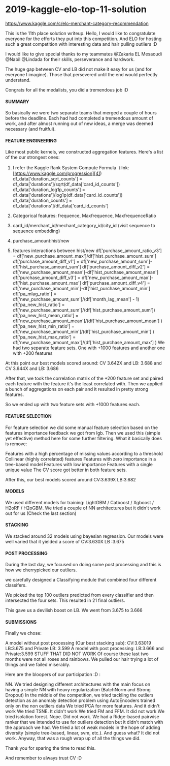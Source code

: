 # 2019-kaggle-elo-top-11-solution
https://www.kaggle.com/c/elo-merchant-category-recommendation

This is the 11th place solution writeup.
Hello, I would like to congratulate everyone for the efforts they put into this competition. And ELO for hosting such a great competition with interesting data and hair pulling outliers :D

I would like to give special thanks to my teammates @Zakaria EL Mesaoudi @Nabil @Lindada for their skills, perseverance and hardwork.

The huge gap between CV and LB did not make it easy for us (and for everyone I imagine). Those that persevered until the end would perfectly understand.

Congrats for all the medalists, you did a tremendous job :D

#### SUMMARY
So basically we were two separate teams that merged a couple of hours before the deadline. Each had had completed a tremendous amount of work, 
and after almost running out of new ideas, a merge was deemed necessary (and fruitful).

#### FEATURE ENGINEERING
Like most public kernels, we constructed aggregation features. Here's a list of the our strongest ones:

1. I refer the Kaggle Rank System Compute Formula（link:[https://www.kaggle.com/progression][4])
    df_data['duration_sqrt_counts'] = df_data['durations']/sqrt(df_data['card_id_counts'])
    df_data['duration_log1p_counts'] = df_data['durations']/log1p(df_data['card_id_counts'])
    df_data['duration_counts'] = df_data['durations']/df_data['card_id_counts']

2. Categorical features: frequence, Maxfrequence, MaxfrequenceRatio

3. card_id/merchant_id/mechant_category_id/city_id (visit sequence to sequence embedding)

4. purchase_amount:hist/new

5. features interactions between hist/new
            df['purchase_amount_ratio_v3'] =                              df['new_purchase_amount_max']/df['hist_purchase_amount_sum']
            df['purchase_amount_diff_v1'] = df['new_purchase_amount_sum']-df['hist_purchase_amount_sum']
            df['purchase_amount_diff_v2'] = df['new_purchase_amount_mean']-df['hist_purchase_amount_mean']
            df['purchase_amount_diff_v3'] = df['new_purchase_amount_max']-df['hist_purchase_amount_max']
            df['purchase_amount_diff_v4'] = df['new_purchase_amount_min']-df['hist_purchase_amount_min']
            df['pa_mlag_ratio'] = df['new_purchase_amount_sum']/(df['month_lag_mean'] - 1)
            df['pa_new_hist_ratio'] = df['new_purchase_amount_sum']/(df['hist_purchase_amount_sum'])
            df['pa_new_hist_mean_ratio'] = df['new_purchase_amount_mean']/(df['hist_purchase_amount_mean'] )
            df['pa_new_hist_min_ratio'] = df['new_purchase_amount_min']/(df['hist_purchase_amount_min'] )
            df['pa_new_hist_max_ratio'] = df['new_purchase_amount_max']/(df['hist_purchase_amount_max'] )
We had two separate feature sets. One with +1000 features and another one with +200 features

At this point our best models scored around: CV 3.642X and LB: 3.688 and CV 3.644X and LB: 3.686

After that, we took the correlation matrix of the +200 feature set and paired each feature with the feature it's the least correlated with. 
Then we applied a bunch of aggregations on each pair and it resulted in pretty strong features.

So we ended up with two feature sets with +1000 features each.

#### FEATURE SELECTION
For feature selection we did some manual feature selection based on the features importance feedback we got from lgb. Then we used this (simple yet effective) method here for some further filtering. What it basically does is remove:

Features with a high percentage of missing values according to a
threshold
Collinear (highly correlated) features
Features with zero importance in a tree-based model
Features with low importance
Features with a single unique value
The CV score got better in both feature sets.

After this, our best models scored around CV:3.639X LB:3.682

#### MODELS
We used different models for training: LightGBM / Catboost / Xgboost / H2oRF / H2oGBM. 
We tried a couple of NN architectures but it didn't work out for us (Check the last section)

#### STACKING
We stacked around 32 models using bayesian regression. Our models were well varied that it yielded a score of CV:3.630X LB :3.675

#### POST PROCESSING
During the last day, we focused on doing some post processing and this is how we cherrypicked our outliers.

we carefully designed a Classifying module that combined four different classifers.

We picked the top 100 outliers predicted from every classifier and then intersected the four sets. This resulted in 21 final outliers.

This gave us a devilish boost on LB. We went from 3.675 to 3.666

#### SUBMISSIONS
Finally we chose:

A model without post processing (Our best stacking sub): CV:3.63019 LB:3.675 and Private LB: 3.599
A model with post processing: LB:3.666 and Private:3.599
STUFF THAT DID NOT WORK
Of course these last two months were not all roses and rainbows. We pulled our hair trying a lot of things and we failed miserably.

Here are the bloopers of our participation :D :

NN. We tried designing different architectures with the main focus on having a simple NN with heavy regularization (BatchNorm and Strong Dropout)
In the middle of the competition, we tried tackling the outliers detection as an anomaly detection problem using AutoEncoders trained only on the non outliers data
We tried PCA for more features. And it didn't work
We tried TSNE. It didn't work
We tried FM and FFM. It did not work
We tried isolation forest. Nope. Did not work.
We had a Ridge-based pairwise ranker that we intended to use for outliers detection but it didn't match with the approach we had.
We tried a lot of weak models in the hope of adding diversity (simple tree-based, linear, svm, etc.). And guess what? It did not work.
Anyway, that was a rough wrap up of all the things we did.

Thank you for sparing the time to read this.

And remember to always trust CV :D
